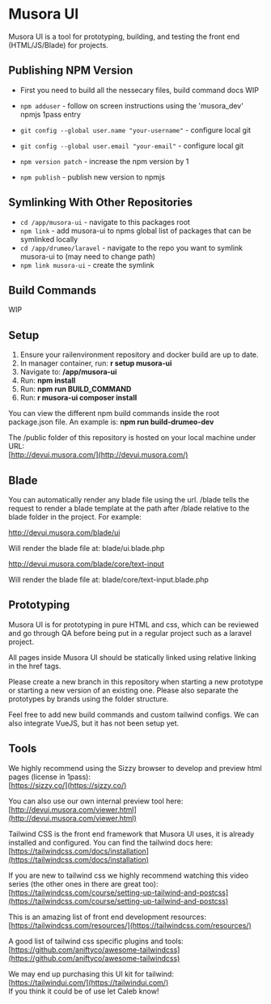 # Musora UI

Musora UI is a tool for prototyping, building, and testing the front end (HTML/JS/Blade) for projects.


## Publishing NPM Version
- First you need to build all the nessecary files, build command docs WIP

- ```npm adduser``` - follow on screen instructions using the 'musora_dev' npmjs 1pass entry
- ```git config --global user.name "your-username"``` - configure local git
- ```git config --global user.email "your-email"``` - configure local git
- ```npm version patch``` - increase the npm version by 1
- ```npm publish``` - publish new version to npmjs

## Symlinking With Other Repositories
- ```cd /app/musora-ui``` - navigate to this packages root
- ```npm link``` - add musora-ui to npms global list of packages that can be symlinked locally
- ```cd /app/drumeo/laravel``` - navigate to the repo you want to symlink musora-ui to (may need to change path)
- ```npm link musora-ui``` - create the symlink

## Build Commands
WIP

## Setup

1. Ensure your railenvironment repository and docker build are up to date.
1. In manager container, run: **r setup musora-ui**
1. Navigate to: **/app/musora-ui**
1. Run: **npm install**
1. Run: **npm run BUILD_COMMAND**  
1. Run: **r musora-ui composer install**  

You can view the different npm build commands inside the root package.json file. An example is: 
**npm run build-drumeo-dev**

The /public folder of this repository is hosted on your local machine under URL:  
[http://devui.musora.com/](http://devui.musora.com/)  


## Blade

You can automatically render any blade file using the url. /blade tells the request to render a blade template at the 
path after /blade relative to the blade folder in the project. For example:  

http://devui.musora.com/blade/ui  

Will render the blade file at: blade/ui.blade.php  

http://devui.musora.com/blade/core/text-input

Will render the blade file at: blade/core/text-input.blade.php  


## Prototyping 

Musora UI is for prototyping in pure HTML and css, which can be reviewed and go through QA before 
being put in a regular project such as a laravel project.  

All pages inside Musora UI should be statically linked using relative linking in the href tags.    

Please create a new branch in this repository when starting a new prototype or starting a new version of an existing 
one. Please also separate the prototypes by brands using the folder structure.

Feel free to add new build commands and custom tailwind configs. We can also integrate VueJS, but it has not been setup 
yet.

    
## Tools

We highly recommend using the Sizzy browser to develop and preview html pages (license in 1pass):  
[https://sizzy.co/](https://sizzy.co/)   

You can also use our own internal preview tool here:  
[http://devui.musora.com/viewer.html](http://devui.musora.com/viewer.html)  

Tailwind CSS is the front end framework that Musora UI uses, it is already installed and configured. You can find 
the tailwind docs here:  
[https://tailwindcss.com/docs/installation](https://tailwindcss.com/docs/installation)

If you are new to tailwind css we highly recommend watching this video series (the other ones in there are great too):  
[https://tailwindcss.com/course/setting-up-tailwind-and-postcss](https://tailwindcss.com/course/setting-up-tailwind-and-postcss)  

This is an amazing list of front end development resources:  
[https://tailwindcss.com/resources/](https://tailwindcss.com/resources/)

A good list of tailwind css specific plugins and tools:  
[https://github.com/aniftyco/awesome-tailwindcss](https://github.com/aniftyco/awesome-tailwindcss)

We may end up purchasing this UI kit for tailwind:  
[https://tailwindui.com/](https://tailwindui.com/)  
If you think it could be of use let Caleb know!